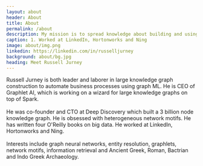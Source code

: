 ```yaml
---
layout: about
header: About
title: About
permalink: /about
description: My mission is to spread knowledge about building and using enterprise knowledge graphs
caption: 1. Worked at LinkedIn, Hortonworks and Ning
image: about/img.png
linkedin: https://linkedin.com/in/russelljurney
background: about/bg.jpg
heading: Meet Russell Jurney
---
```


Russell Jurney is both leader and laborer in large knowledge graph construction to automate business processes using graph ML. He is CEO of Graphlet AI, which is working on a wizard for large knowledge graphs on top of Spark.
<br><br>
He was co-founder and CTO at Deep Discovery which built a 3 billion node knowledge graph. He is obsessed with heterogeneous network motifs. He has written four O'Reilly books on big data. He worked at LinkedIn, Hortonworks and Ning.
<br><br>
Interests include graph neural networks, entity resolution, graphlets, network motifs, information retrieval and Ancient Greek, Roman, Bactrian and Indo Greek Archaeology.

